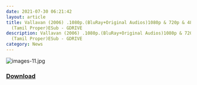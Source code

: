 ```yaml
---
date: 2021-07-30 06:21:42
layout: article
title: Vallavan (2006) .1080p.(BluRay+Original Audios)1080p & 720p & 480p-
  (Tamil Proper)ESub - GDRIVE
description: Vallavan (2006) .1080p.(BluRay+Original Audios)1080p & 720p & 480p-
  (Tamil Proper)ESub - GDRIVE
category: News
---
```

<!--StartFragment-->

![images-11.jpg](https://i.ibb.co/kxFznwK/images-11.jpg)

<!--EndFragment-->

<!--StartFragment-->

### [Download](https://gplinks.co/xFa7)

<!--EndFragment-->
